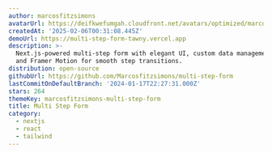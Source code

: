```yaml
---
author: marcosfitzsimons
avatarUrl: https://deifkwefumgah.cloudfront.net/avatars/optimized/marcosfitzsimons-multi-step-form-avatar-128.webp
createdAt: '2025-02-06T00:31:08.445Z'
demoUrl: https://multi-step-form-tawny.vercel.app
description: >-
  Next.js-powered multi-step form with elegant UI, custom data management hook,
  and Framer Motion for smooth step transitions.
distribution: open-source
githubUrl: https://github.com/Marcosfitzsimons/multi-step-form
lastCommitOnDefaultBranch: '2024-01-17T22:27:31.000Z'
stars: 264
themeKey: marcosfitzsimons-multi-step-form
title: Multi Step Form
category:
  - nextjs
  - react
  - tailwind
---
```

